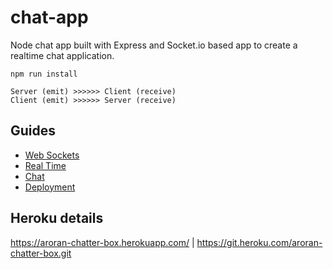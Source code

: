 # chat-app

Node chat app built with Express and Socket.io based app to create a realtime chat application.

`npm run install`

```
Server (emit) >>>>>> Client (receive)
Client (emit) >>>>>> Server (receive)
```

## Guides
- [Web Sockets](./guides/WebSockets.md)
- [Real Time](./guides/Realtime.md)
- [Chat](./guides/Chat.md)
- [Deployment](./guides/Deployment.md)

## Heroku details
https://aroran-chatter-box.herokuapp.com/ | https://git.heroku.com/aroran-chatter-box.git
